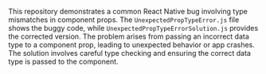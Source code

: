 This repository demonstrates a common React Native bug involving type mismatches in component props. The `UnexpectedPropTypeError.js` file shows the buggy code, while `UnexpectedPropTypeErrorSolution.js` provides the corrected version.  The problem arises from passing an incorrect data type to a component prop, leading to unexpected behavior or app crashes. The solution involves careful type checking and ensuring the correct data type is passed to the component.